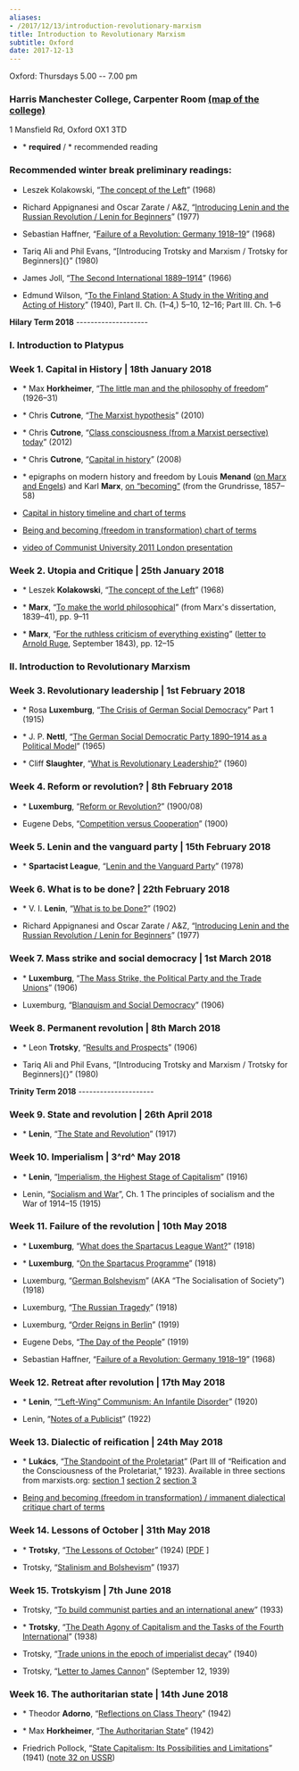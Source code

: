 ```yaml
---
aliases:
- /2017/12/13/introduction-revolutionary-marxism
title: Introduction to Revolutionary Marxism
subtitle: Oxford
date: 2017-12-13
---
```


Oxford: Thursdays 5.00 -- 7.00 pm

### Harris Manchester College, Carpenter Room [(map of the college)](http://www.hmcjcr.co.uk/uploads/9/2/9/5/92957372/harris_manchester_college_map.pdf)

1 Mansfield Rd, Oxford OX1 3TD

* \* **required** / * recommended reading

### Recommended winter break preliminary readings:

* Leszek Kolakowski, “[The concept of the Left](/file/readings/kolakowskileszek_conceptleft1968.pdf)” (1968)

* Richard Appignanesi and Oscar Zarate / A&Z, “[Introducing Lenin and the Russian Revolution / Lenin for Beginners](http://www.mediafire.com/file/m9h72nf0swd1bac/leninforbeginners1978.pdf)” (1977)

* Sebastian Haffner, “[Failure of a Revolution: Germany 1918–19](/wp-content/uploads/2014/05/haffner_failurerevolutiongermany1918-19.pdf)” (1968)

* Tariq Ali and Phil Evans, “[Introducing Trotsky and Marxism / Trotsky for Beginners]{}” (1980)

* James Joll, “[The Second International 1889–1914](/wp-content/uploads/2015/12/James_Joll_The_Second_International_1889-1914.pdf)” (1966)

* Edmund Wilson, “[To the Finland Station: A Study in the Writing and Acting of History](http://books.google.com/books?id=6ZaTgaSeFDMC&dq=edmund%20wilson%20to%20the%20finland%20station&source=gbs_similarbooks)” (1940), Part II. Ch. (1–4,) 5–10, 12–16; Part III. Ch. 1–6

**Hilary Term 2018** --------------------

### **I. Introduction to Platypus**

### Week 1. Capital in History | 18th January 2018

* \* Max **Horkheimer**, “[The little man and the philosophy of freedom](http://chriscutrone.platypus1917.org/wp-content/uploads/2010/04/horkheimer_littlemanphilosophyfreedomdaemmerung1926-31.pdf)” (1926–31)

* \* Chris **Cutrone**, “[The Marxist hypothesis](/2010/11/06/the-marxist-hypothesis-a-response-to-alain-badous-communist-hypothesis/)” (2010)

* \* Chris **Cutrone**, “[Class consciousness (from a Marxist persective) today](https://platypus1917.org/2012/11/01/class-consciousness-from-a-marxist-perspective-today/)” (2012)

* \* Chris **Cutrone**, “[Capital in history](/2008/10/01/capital-in-history-the-need-for-a-marxian-philosophy-of-history-of-the-left/)” (2008)

* \* epigraphs on modern history and freedom by Louis **Menand** ([on Marx and Engels](/wp-content/uploads/2010/09/menandlouis_edmundwilsonfinlandstationintro2003.pdf)) and Karl **Marx**, [on “becoming”](/wp-content/uploads/2015/01/marx_grundrissebecoming.pdf) (from the Grundrisse, 1857–58)

* [Capital in history timeline and chart of terms](/wp-content/uploads/2015/01/cutrone_capitalinhistorytimeline103011.pdf)

* [Being and becoming (freedom in transformation) chart of terms](https://platypus1917.org/wp-content/uploads/cutrone_beingbecoming082217.pdf)

* [video of Communist University 2011 London presentation](http://vimeo.com/30377397)

### Week 2. Utopia and Critique | 25th January 2018

* \* Leszek **Kolakowski**, “[The concept of the Left](/file/readings/kolakowskileszek_conceptleft1968.pdf)” (1968)

* \* **Marx**, “[To make the world philosophical](/wp-content/uploads/2014/10/marx_earlyphilosophicalcritique_mereader9-151.pdf)” (from Marx's dissertation, 1839–41), pp. 9–11

* \* **Marx**, “[For the ruthless criticism of everything existing](/wp-content/uploads/2014/10/marx_earlyphilosophicalcritique_mereader9-151.pdf#page=3)” ([letter to Arnold Ruge](https://www.marxists.org/archive/marx/works/1843/letters/43_09.htm), September 1843), pp. 12–15

### **II. Introduction to Revolutionary Marxism**

### Week 3. Revolutionary leadership | 1st February 2018

* \* Rosa **Luxemburg**, “[The Crisis of German Social Democracy](/file/readings/luxemburg_junius.pdf)” Part 1 (1915)

* \* J. P. **Nettl**, “[The German Social Democratic Party 1890–1914 as a Political Model](/file/readings/nettljp_spd.pdf)” (1965)

* \* Cliff **Slaughter**, “[What is Revolutionary Leadership?](http://www.marxists.org/history/etol/writers/slaughter/1960/10/leadership.html)” (1960)

### Week 4. Reform or revolution? | 8th February 2018

* \* **Luxemburg**, “[Reform or Revolution?](http://www.marxists.org/archive/luxemburg/1900/reform-revolution/index.htm)” (1900/08)

* Eugene Debs, “[Competition versus Cooperation](https://www.marxists.org/archive/debs/works/1900/0929-debs-competitionvcooperation.pdf)” (1900)

### Week 5. Lenin and the vanguard party | 15th February 2018

* \* **Spartacist League**, “[Lenin and the Vanguard Party](http://www.bolshevik.org/Pamphlets/LeninVanguard/LVP%200.htm)” (1978)

### Week 6. What is to be done? | 22th February 2018

* \* V. I. **Lenin**, “[What is to be Done?](http://www.marxists.org/archive/lenin/works/1901/witbd/)” (1902)

* Richard Appignanesi and Oscar Zarate / A&Z, “[Introducing Lenin and the Russian Revolution / Lenin for Beginners](http://www.mediafire.com/file/m9h72nf0swd1bac/leninforbeginners1978.pdf)” (1977)

### Week 7. Mass strike and social democracy | 1st March 2018

* \* **Luxemburg**, “[The Mass Strike, the Political Party and the Trade Unions](http://www.marxists.org/archive/luxemburg/1906/mass-strike/index.htm)” (1906)

* Luxemburg, “[Blanquism and Social Democracy](http://www.marxists.org/archive/luxemburg/1906/06/blanquism.html)” (1906)

### Week 8. Permanent revolution | 8th March 2018

* \* Leon **Trotsky**, “[Results and Prospects](http://www.marxists.org/archive/trotsky/1931/tpr/rp-index.htm)” (1906)

* Tariq Ali and Phil Evans, “[Introducing Trotsky and Marxism / Trotsky for Beginners]{}” (1980)

**Trinity Term 2018** ---------------------

### Week 9. State and revolution | 26th April 2018

* \* **Lenin**, “[The State and Revolution](http://www.marxists.org/archive/lenin/works/1917/staterev/)” (1917)

### Week 10. Imperialism | 3^rd^ May 2018

* \* **Lenin**, “[Imperialism, the Highest Stage of Capitalism](http://www.marxists.org/archive/lenin/works/1916/imp-hsc/)” (1916)

* Lenin, “[Socialism and War](http://www.marxists.org/archive/lenin/works/1915/s+w/ch01.htm)”, Ch. 1 The principles of socialism and the War of 1914–15 (1915)

### Week 11. Failure of the revolution | 10th May 2018

* \* **Luxemburg**, “[What does the Spartacus League Want?](http://www.marxists.org/archive/luxemburg/1918/12/14.htm)” (1918)

* \* **Luxemburg**, “[On the Spartacus Programme](http://www.marxists.org/archive/luxemburg/1918/12/30.htm)” (1918)

* Luxemburg, “[German Bolshevism](http://marxists.org/archive/luxemburg/1918/12/20.htm#n1)” (AKA “The Socialisation of Society”) (1918)

* Luxemburg, “[The Russian Tragedy](http://www.marxists.org/archive/luxemburg/1918/09/11.htm)” (1918)

* Luxemburg, “[Order Reigns in Berlin](http://www.marxists.org/archive/luxemburg/1919/01/14.htm)” (1919)

* Eugene Debs, “[The Day of the People](https://www.marxists.org/archive/debs/works/1919/daypeople.htm)” (1919)

* Sebastian Haffner, “[Failure of a Revolution: Germany 1918–19](/wp-content/uploads/2014/05/haffner_failurerevolutiongermany1918-19.pdf)” (1968)

### Week 12. Retreat after revolution | 17th May 2018

* \* **Lenin**, “[“Left-Wing” Communism: An Infantile Disorder](http://www.marxists.org/archive/lenin/works/1920/lwc/index.htm)” (1920)

* Lenin, “[Notes of a Publicist](http://www.marxists.org/archive/lenin/works/1922/feb/x01.htm)” (1922)

### Week 13. Dialectic of reification | 24th May 2018

* \* **Lukács**, “[The Standpoint of the Proletariat](/wp-content/uploads/2014/02/lukacs_standpointproletariat_hccbook.pdf)” (Part III of “Reification and the Consciousness of the Proletariat,” 1923). Available in three sections from marxists.org: [section 1](http://www.marxists.org/archive/lukacs/works/history/hcc07_1.htm) [section 2](http://www.marxists.org/archive/lukacs/works/history/hcc07_3.htm) [section 3](http://www.marxists.org/archive/lukacs/works/history/hcc07_5.htm)

* [Being and becoming (freedom in transformation) / immanent dialectical critique chart of terms](https://platypus1917.org/wp-content/uploads/cutrone_beingbecomingimmanentcritique102217.pdf)

### Week 14. Lessons of October | 31th May 2018

* \* **Trotsky**, “[The Lessons of October](http://www.marxists.org/archive/trotsky/1924/lessons/index.htm)” (1924) [[PDF](/wp-content/uploads/2014/10/trotskyoctober.pdf) ]

* Trotsky, “[Stalinism and Bolshevism](http://www.marxists.org/archive/trotsky/1937/08/stalinism.htm)” (1937)

### Week 15. Trotskyism | 7th June 2018

* Trotsky, “[To build communist parties and an international anew](http://www.marxists.org/archive/trotsky/germany/1933/330715.htm)” (1933)

* \* **Trotsky**, “[The Death Agony of Capitalism and the Tasks of the Fourth International](http://www.marxists.org/archive/trotsky/1938/tp/index.htm)” (1938)

* Trotsky, “[Trade unions in the epoch of imperialist decay](http://www.marxists.org/archive/trotsky/1940/xx/tu.htm)” (1940)

* Trotsky, “[Letter to James Cannon](http://www.marxists.org/archive/trotsky/idom/dm/01-cannon1.htm)” (September 12, 1939)

### Week 16. The authoritarian state | 14th June 2018

* \* Theodor **Adorno**, “[Reflections on Class Theory](/file/readings/adorno_classtheory1942.pdf)” (1942)

* \* Max **Horkheimer**, “[The Authoritarian State](http://www.mediafire.com/file/zwdzqvwvugridqq/horkheimer_authoritarianstatepress.pdf)” (1942)

* Friedrich Pollock, “[State Capitalism: Its Possibilities and Limitations](/wp-content/uploads/2012/12/pollock_statecapitalism.pdf)” (1941) ([note 32 on USSR](/wp-content/uploads/2012/12/pollock_statecapitalism.pdf#page=18))
